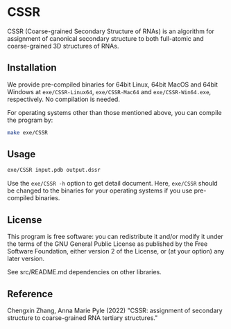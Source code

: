 # CSSR #
CSSR (Coarse-grained Secondary Structure of RNAs) is an algorithm for
assignment of canonical secondary structure to both full-atomic and
coarse-grained 3D structures of RNAs.

## Installation ##
We provide pre-compiled binaries for 64bit Linux, 64bit MacOS and 64bit
Windows at ``exe/CSSR-Linux64``, ``exe/CSSR-Mac64`` and
``exe/CSSR-Win64.exe``, respectively. No compilation is needed.

For operating systems other than those mentioned above, you can compile
the program by:
```bash
make exe/CSSR
```

## Usage ##

```bash
exe/CSSR input.pdb output.dssr
```

Use the ``exe/CSSR -h`` option to get detail document.
Here, ``exe/CSSR`` should be changed to the binaries for your operating
systems if you use pre-compiled binaries.

## License ##

This program is free software: you can redistribute it and/or modify
it under the terms of the GNU General Public License as published by
the Free Software Foundation, either version 2 of the License, or
(at your option) any later version.

See src/README.md dependencies on other libraries.

## Reference ##
Chengxin Zhang, Anna Marie Pyle (2022)
"CSSR: assignment of secondary structure to coarse-grained RNA tertiary structures."
